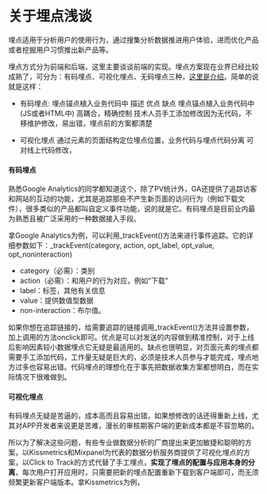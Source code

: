 # 关于埋点浅谈

埋点适用于分析用户的使用行为，通过搜集分析数据推进用户体验，进而优化产品或者挖掘用户习惯推出新产品等。

埋点方式分为前端和后端，这里主要谈谈前端的实现。埋点方案现在业界已经比较成熟了，可分为：有码埋点、可视化埋点、无码埋点三种，[这里是介绍](http://www.jianshu.com/p/afd601e07bf0)。简单的说就是这样：

* 有码埋点: 埋点锚点植入业务代码中
描述 优点 缺点
埋点锚点植入业务代码中(JS或者HTML中)  高耦合，精确控制  技术人员手工添加修改因为无代码，不移维护修改，易出错，埋点前的方案都清楚

* 可视化埋点 通过元素的页面结构定位埋点位置，业务代码与埋点代码分离 可对线上代码修改，



#### 有码埋点

熟悉Google Analytics的同学都知道这个，除了PV统计外，GA还提供了追踪访客和网站的互动的功能，尤其是追踪那些不产生新页面的访问行为（例如下载文件），很多类似的产品都叫自定义事件功能，说的就是它。有码埋点是目前业内最为熟悉且被广泛采用的一种数据接入手段。

拿Google Analytics为例，可以利用_trackEvent()方法来进行事件追踪。它的详细参数如下：_trackEvent(category, action, opt_label, opt_value, opt_noninteraction)

* category（必需）：类别
* action（必需）：和用户的行为对应，例如“下载”
* label：标签，其他有关信息
* value：提供数值型数据
* non-interaction：布尔值。

如果你想在追踪链接的，给需要追踪的链接调用_trackEvent()方法并设置参数，加上调用的方法onclick即可。优点是可以对发送的内容做到精准控制，对于上线后影响因素较小数据埋点它无疑是最适用的。缺点也很明显，对页面元素的埋点都需要手工添加代码，工作量无疑是巨大的，必须是技术人员参与才能完成，埋点地方过多也容易出错。代码埋点的理想化在于事先把数据收集方案都想明白，而在实际情况下很难做到。


#### 可视化埋点

有码埋点无疑是苦逼的，成本高而且容易出错，如果想修改的话还得重新上线，尤其对APP开发者来说更是苦难，漫长的审核期客户端的更新成本都是不容忽略的。

所以为了解决这些问题，有些专业做数据分析的厂商提出来更加敏捷和聪明的方案，以Kissmetrics和Mixpanel为代表的数据分析服务商提供了可视化埋点的方案，以Click to Track的方式代替了手工埋点，**实现了埋点的配置与应用本身的分离**，每次用户打开应用时，只需要把新的埋点配置重新下载到客户端即可，而无须频繁更新客户端版本。拿Kissmetrics为例，

